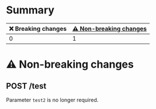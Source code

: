 # Summary

| ❌ Breaking changes | [⚠️ Non-breaking changes](#non-breaking-changes) |
|---------------------|--------------------------------------------------|
| 0                   | 1                                                |

# <span id="non-breaking-changes"></span>⚠️ Non-breaking changes

## **POST** /test

Parameter `test2` is no longer required.
